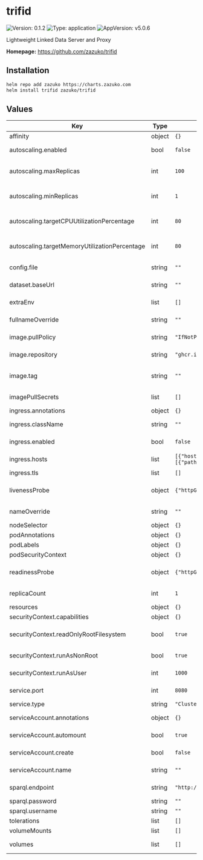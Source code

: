 # trifid

![Version: 0.1.2](https://img.shields.io/badge/Version-0.1.2-informational?style=flat-square) ![Type: application](https://img.shields.io/badge/Type-application-informational?style=flat-square) ![AppVersion: v5.0.6](https://img.shields.io/badge/AppVersion-v5.0.6-informational?style=flat-square)

Lightweight Linked Data Server and Proxy

**Homepage:** <https://github.com/zazuko/trifid>

## Installation

```sh
helm repo add zazuko https://charts.zazuko.com
helm install trifid zazuko/trifid
```

## Values

| Key | Type | Default | Description |
|-----|------|---------|-------------|
| affinity | object | `{}` | affinity to use |
| autoscaling.enabled | bool | `false` | enabled allows you to enable or disable autoscaling |
| autoscaling.maxReplicas | int | `100` | maxReplicas is the maximum number of replicas that will be set when autoscaling is enabled |
| autoscaling.minReplicas | int | `1` | minReplicas is the minimum number of replicas that will be set when autoscaling is enabled |
| autoscaling.targetCPUUtilizationPercentage | int | `80` | targetCPUUtilizationPercentage is the target average CPU utilization across all pods |
| autoscaling.targetMemoryUtilizationPercentage | int | `80` | targetMemoryUtilizationPercentage is the target average memory utilization across all pods |
| config.file | string | `""` | file is the path to the Trifid configuration file |
| dataset.baseUrl | string | `""` | baseUrl is the base URL for the dataset |
| extraEnv | list | `[]` | extraEnv is a list of extra environment variables to set |
| fullnameOverride | string | `""` | fullnameOverride overrides the full name of the chart |
| image.pullPolicy | string | `"IfNotPresent"` | pullPolicy is the policy to use when pulling the image |
| image.repository | string | `"ghcr.io/zazuko/trifid"` | repository is the Docker image to use |
| image.tag | string | `""` | tag is used to overrides the image tag whose default is the chart appVersion |
| imagePullSecrets | list | `[]` | imagePullSecrets used to pull the Docker image |
| ingress.annotations | object | `{}` | annotations to add to the Ingress |
| ingress.className | string | `""` | className is the ingress class to use |
| ingress.enabled | bool | `false` | enabled allows you to enable or disable the Ingress |
| ingress.hosts | list | `[{"host":"trifid-example.local","paths":[{"path":"/","pathType":"ImplementationSpecific"}]}]` | hosts is the list of hostnames to be exposed |
| ingress.tls | list | `[]` | tls is the list of TLS configuration |
| livenessProbe | object | `{"httpGet":{"path":"/healthz","port":"http"}}` | livenessProbe is a health check to determine if the container is still running |
| nameOverride | string | `""` | nameOverride overrides the chart name |
| nodeSelector | object | `{}` | nodeSelector to use |
| podAnnotations | object | `{}` | podAnnotations to use |
| podLabels | object | `{}` | podLabels to use |
| podSecurityContext | object | `{}` | podSecurityContext to use |
| readinessProbe | object | `{"httpGet":{"path":"/healthz","port":"http"}}` | readinessProbe is a health check to determine if the container is ready to serve traffic |
| replicaCount | int | `1` | replicaCount is the number of replicas to deploy |
| resources | object | `{}` | resources to request for the pod |
| securityContext.capabilities | object | `{}` | capabilities to add/drop |
| securityContext.readOnlyRootFilesystem | bool | `true` | readOnlyRootFilesystem tells if the container should have a read-only root filesystem |
| securityContext.runAsNonRoot | bool | `true` | runAsNonRoot tells if the container should run as a non-root user |
| securityContext.runAsUser | int | `1000` | runAsUser is the user ID to run the container as |
| service.port | int | `8080` | port is the port the service will listen on |
| service.type | string | `"ClusterIP"` | type is the type of service to create |
| serviceAccount.annotations | object | `{}` | annotations to add to the service account |
| serviceAccount.automount | bool | `true` | automount tells if the service account should be automounted |
| serviceAccount.create | bool | `false` | create tells if a service account should be created |
| serviceAccount.name | string | `""` | name is the name of the service account to use |
| sparql.endpoint | string | `"http://example.com/query"` | endpoint is the URL of the SPARQL endpoint (required) |
| sparql.password | string | `""` | password for the SPARQL endpoint |
| sparql.username | string | `""` | username for the SPARQL endpoint |
| tolerations | list | `[]` | tolerations to use |
| volumeMounts | list | `[]` | volume mounts to use |
| volumes | list | `[]` | volumes to mount on the output Deployment definition |

